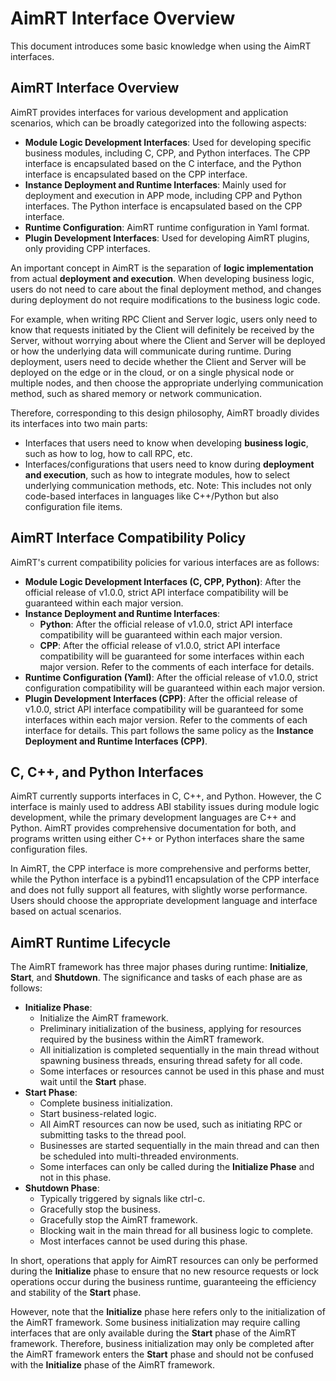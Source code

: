 # AimRT Interface Overview

This document introduces some basic knowledge when using the AimRT interfaces.

## AimRT Interface Overview

AimRT provides interfaces for various development and application scenarios, which can be broadly categorized into the following aspects:
- **Module Logic Development Interfaces**: Used for developing specific business modules, including C, CPP, and Python interfaces. The CPP interface is encapsulated based on the C interface, and the Python interface is encapsulated based on the CPP interface.
- **Instance Deployment and Runtime Interfaces**: Mainly used for deployment and execution in APP mode, including CPP and Python interfaces. The Python interface is encapsulated based on the CPP interface.
- **Runtime Configuration**: AimRT runtime configuration in Yaml format.
- **Plugin Development Interfaces**: Used for developing AimRT plugins, only providing CPP interfaces.

An important concept in AimRT is the separation of **logic implementation** from actual **deployment and execution**. When developing business logic, users do not need to care about the final deployment method, and changes during deployment do not require modifications to the business logic code.

For example, when writing RPC Client and Server logic, users only need to know that requests initiated by the Client will definitely be received by the Server, without worrying about where the Client and Server will be deployed or how the underlying data will communicate during runtime. During deployment, users need to decide whether the Client and Server will be deployed on the edge or in the cloud, or on a single physical node or multiple nodes, and then choose the appropriate underlying communication method, such as shared memory or network communication.

Therefore, corresponding to this design philosophy, AimRT broadly divides its interfaces into two main parts:
- Interfaces that users need to know when developing **business logic**, such as how to log, how to call RPC, etc.
- Interfaces/configurations that users need to know during **deployment and execution**, such as how to integrate modules, how to select underlying communication methods, etc. Note: This includes not only code-based interfaces in languages like C++/Python but also configuration file items.

## AimRT Interface Compatibility Policy

AimRT's current compatibility policies for various interfaces are as follows:
- **Module Logic Development Interfaces (C, CPP, Python)**: After the official release of v1.0.0, strict API interface compatibility will be guaranteed within each major version.
- **Instance Deployment and Runtime Interfaces**:
  - **Python**: After the official release of v1.0.0, strict API interface compatibility will be guaranteed within each major version.
  - **CPP**: After the official release of v1.0.0, strict API interface compatibility will be guaranteed for some interfaces within each major version. Refer to the comments of each interface for details.
- **Runtime Configuration (Yaml)**: After the official release of v1.0.0, strict configuration compatibility will be guaranteed within each major version.
- **Plugin Development Interfaces (CPP)**: After the official release of v1.0.0, strict API interface compatibility will be guaranteed for some interfaces within each major version. Refer to the comments of each interface for details. This part follows the same policy as the **Instance Deployment and Runtime Interfaces (CPP)**.

## C, C++, and Python Interfaces

AimRT currently supports interfaces in C, C++, and Python. However, the C interface is mainly used to address ABI stability issues during module logic development, while the primary development languages are C++ and Python. AimRT provides comprehensive documentation for both, and programs written using either C++ or Python interfaces share the same configuration files.

In AimRT, the CPP interface is more comprehensive and performs better, while the Python interface is a pybind11 encapsulation of the CPP interface and does not fully support all features, with slightly worse performance. Users should choose the appropriate development language and interface based on actual scenarios.

## AimRT Runtime Lifecycle

The AimRT framework has three major phases during runtime: **Initialize**, **Start**, and **Shutdown**. The significance and tasks of each phase are as follows:
- **Initialize Phase**:
  - Initialize the AimRT framework.
  - Preliminary initialization of the business, applying for resources required by the business within the AimRT framework.
  - All initialization is completed sequentially in the main thread without spawning business threads, ensuring thread safety for all code.
  - Some interfaces or resources cannot be used in this phase and must wait until the **Start** phase.
- **Start Phase**:
  - Complete business initialization.
  - Start business-related logic.
  - All AimRT resources can now be used, such as initiating RPC or submitting tasks to the thread pool.
  - Businesses are started sequentially in the main thread and can then be scheduled into multi-threaded environments.
  - Some interfaces can only be called during the **Initialize Phase** and not in this phase.
- **Shutdown Phase**:
  - Typically triggered by signals like ctrl-c.
  - Gracefully stop the business.
  - Gracefully stop the AimRT framework.
  - Blocking wait in the main thread for all business logic to complete.
  - Most interfaces cannot be used during this phase.

In short, operations that apply for AimRT resources can only be performed during the **Initialize** phase to ensure that no new resource requests or lock operations occur during the business runtime, guaranteeing the efficiency and stability of the **Start** phase.

However, note that the **Initialize** phase here refers only to the initialization of the AimRT framework. Some business initialization may require calling interfaces that are only available during the **Start** phase of the AimRT framework. Therefore, business initialization may only be completed after the AimRT framework enters the **Start** phase and should not be confused with the **Initialize** phase of the AimRT framework.